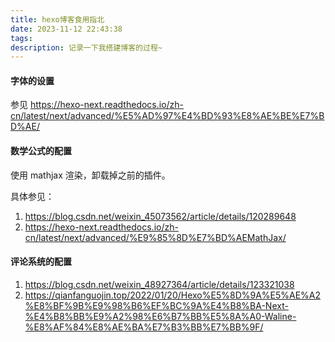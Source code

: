 ```yaml
---
title: hexo博客食用指北
date: 2023-11-12 22:43:38
tags: 
description: 记录一下我搭建博客的过程~
---
```


#### 字体的设置

参见 https://hexo-next.readthedocs.io/zh-cn/latest/next/advanced/%E5%AD%97%E4%BD%93%E8%AE%BE%E7%BD%AE/

#### 数学公式的配置

使用 mathjax 渲染，卸载掉之前的插件。

具体参见：

1. https://blog.csdn.net/weixin_45073562/article/details/120289648
2. https://hexo-next.readthedocs.io/zh-cn/latest/next/advanced/%E9%85%8D%E7%BD%AEMathJax/

#### 评论系统的配置

1. https://blog.csdn.net/weixin_48927364/article/details/123321038
2. https://qianfanguojin.top/2022/01/20/Hexo%E5%8D%9A%E5%AE%A2%E8%BF%9B%E9%98%B6%EF%BC%9A%E4%B8%BA-Next-%E4%B8%BB%E9%A2%98%E6%B7%BB%E5%8A%A0-Waline-%E8%AF%84%E8%AE%BA%E7%B3%BB%E7%BB%9F/